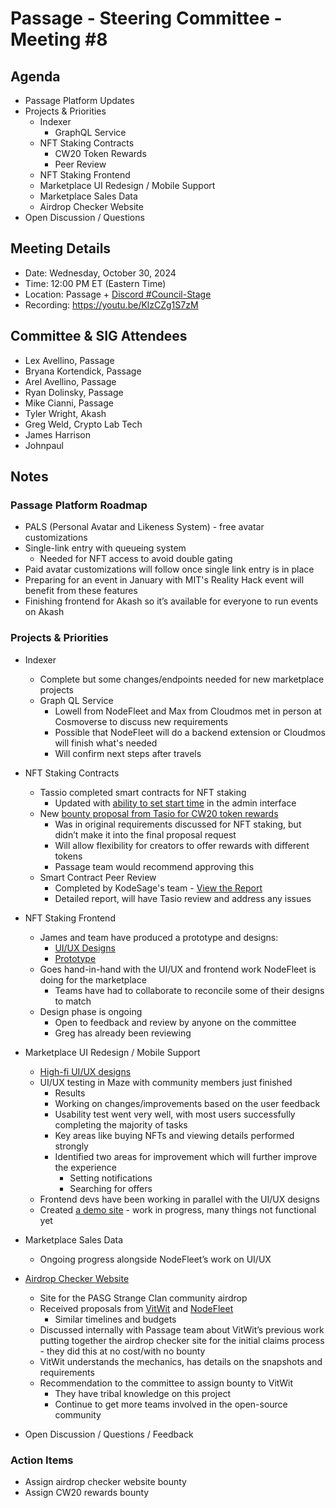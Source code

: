# Passage - Steering Committee - Meeting #8

## Agenda
- Passage Platform Updates
- Projects & Priorities
  - Indexer
    - GraphQL Service
  - NFT Staking Contracts
    - CW20 Token Rewards
    - Peer Review
  - NFT Staking Frontend
  - Marketplace UI Redesign / Mobile Support
  - Marketplace Sales Data
  - Airdrop Checker Website
- Open Discussion / Questions

## Meeting Details
- Date: Wednesday, October 30, 2024
- Time: 12:00 PM ET (Eastern Time)
- Location: Passage + [Discord #Council-Stage](https://discord.gg/passage)
- Recording: https://youtu.be/KlzCZg1S7zM

## Committee & SIG Attendees
- Lex Avellino, Passage
- Bryana Kortendick, Passage
- Arel Avellino, Passage
- Ryan Dolinsky, Passage
- Mike Cianni, Passage
- Tyler Wright, Akash
- Greg Weld, Crypto Lab Tech
- James Harrison
- Johnpaul

##  Notes
### Passage Platform Roadmap
- PALS (Personal Avatar and Likeness System) - free avatar customizations
- Single-link entry with queueing system
  - Needed for NFT access to avoid double gating
- Paid avatar customizations will follow once single link entry is in place
- Preparing for an event in January with MIT's Reality Hack event will benefit from these features
- Finishing frontend for Akash so it’s available for everyone to run events on Akash

### Projects & Priorities
- Indexer
  - Complete but some changes/endpoints needed for new marketplace projects
  - Graph QL Service
    - Lowell from NodeFleet and Max from Cloudmos met in person at Cosmoverse to discuss new requirements
    - Possible that NodeFleet will do a backend extension or Cloudmos will finish what's needed
    - Will confirm next steps after travels 

- NFT Staking Contracts
  - Tassio completed smart contracts for NFT staking
    - Updated with [ability to set start time](https://github.com/Passage-Chain/admin-staking-site/commit/1129aed4cfe27899d018659ac420df88361e142b) in the admin interface
  - New [bounty proposal from Tasio for CW20 token rewards](https://github.com/orgs/Passage-Chain/projects/1/views/1?pane=issue&itemId=84905391&issue=Passage-Chain%7Cnft-staking%7C1)
    - Was in original requirements discussed for NFT staking, but didn’t make it into the final proposal request
    - Will allow flexibility for creators to offer rewards with different tokens
    - Passage team would recommend approving this 
  - Smart Contract Peer Review
    - Completed by KodeSage's team - [View the Report](https://docs.google.com/document/d/1krpS1ho3IpGm2tiImiUnGpRf6fBWHbxto5ukXUpSNA4/edit?tab=t.0)
    - Detailed report, will have Tasio review and address any issues

- NFT Staking Frontend
  - James and team have produced a prototype and designs:
    - [UI/UX Designs](https://www.figma.com/design/HsWqddrC1lx1gK4vme0HJx/Passage-Vault?node-id=377-1424&node-type=canvas&t=VoR0F4BCjxnwTcCG-0 )
    - [Prototype](https://www.figma.com/proto/HsWqddrC1lx1gK4vme0HJx/Passage-Vault?node-id=381-5406&node-type=canvas&t=0AlBelyNB73756gW-0&scaling=min-zoom&content-scaling=fixed&page-id=377%3A1424&starting-point-node-id=381%3A5406)
  - Goes hand-in-hand with the UI/UX and frontend work NodeFleet is doing for the marketplace
    - Teams have had to collaborate to reconcile some of their designs to match
  - Design phase is ongoing
    - Open to feedback and review by anyone on the committee
    - Greg has already been reviewing
   
- Marketplace UI Redesign / Mobile Support
  - [High-fi UI/UX designs](https://www.figma.com/design/kbJ1aUj8OzzRdqK74PWFeG/Marketplace-UI?node-id=1-6&node-type=canvas&t=PKEV5nGfqFGrqH7g-0)
  - UI/UX testing in Maze with community members just finished
    - Results
    - Working on changes/improvements based on the user feedback
    - Usability test went very well, with most users successfully completing the majority of tasks
    - Key areas like buying NFTs and viewing details performed strongly
    - Identified two areas for improvement which will further improve the experience
      - Setting notifications
      - Searching for offers
  - Frontend devs have been working in parallel with the UI/UX designs
  - Created [a demo site](https://passage-zone.netlify.app/) - work in progress, many things not functional yet

- Marketplace Sales Data
  - Ongoing progress alongside NodeFleet’s work on UI/UX 

- [Airdrop Checker Website](https://github.com/orgs/Passage-Chain/projects/1/views/1?pane=issue&itemId=80239373&issue=Passage-Chain%7Ccommunity%7C8)
  - Site for the PASG Strange Clan community airdrop
  - Received proposals from [VitWit](https://github.com/Passage-Chain/community/issues/8#issuecomment-2430973880) and [NodeFleet](https://github.com/Passage-Chain/community/issues/8#issuecomment-2445190469)
    - Similar timelines and budgets
  - Discussed internally with Passage team about VitWit’s previous work putting together the airdrop checker site for the initial claims process - they did this at no cost/with no bounty
  - VitWit understands the mechanics, has details on the snapshots and requirements
  - Recommendation to the committee to assign bounty to VitWit
    - They have tribal knowledge on this project
    - Continue to get more teams involved in the open-source community 

- Open Discussion / Questions / Feedback

### Action Items
- Assign airdrop checker website bounty
- Assign CW20 rewards bounty

